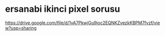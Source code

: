 # ersanabi ikinci pixel sorusu

https://drive.google.com/file/d/1yA7PkwjGu9joc2EQNKZvezkKBPM7fvzf/view?usp=sharing
